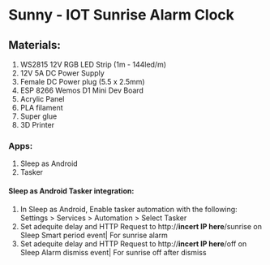 # Sunny - IOT Sunrise Alarm Clock

## Materials:
1. WS2815 12V RGB LED Strip (1m - 144led/m)
2. 12V 5A DC Power Supply
3. Female DC Power plug (5.5 x 2.5mm)
4. ESP 8266 Wemos D1 Mini Dev Board
5. Acrylic Panel
6. PLA filament
7. Super glue
8. 3D Printer
### Apps:
1. Sleep as Android
2. Tasker
#### Sleep as Android Tasker integration:
1. In Sleep as Android, Enable tasker automation with the following:
      Settings > Services > Automation > Select Tasker
2. Set adequite delay and HTTP Request to http://**incert IP here**/sunrise on Sleep Smart period event| For sunrise alarm
3. Set adequite delay and HTTP Request to http://**incert IP here**/off on Sleep Alarm dismiss event| For sunrise off after dismiss
